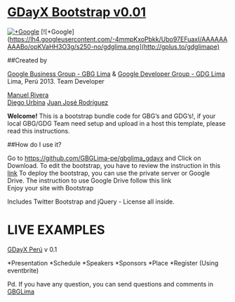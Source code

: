 
# [GDayX Bootstrap v0.01](http://github.com/GBGLima-pe/gbglima_gdayx) 

[![+Google](https://lh6.googleusercontent.com/-0DhRkDheZdA/UWQ1IFbg5fI/AAAAAAAAABk/qwDqN-1TwCw/s250-no/GBG+Lima.png)](http://gplus.to/gbglima)
[![+Google](https://lh4.googleusercontent.com/-4mmpKxoPbkk/Ubo97EFuaxI/AAAAAAAAABo/opKVaHH3O3g/s250-no/gdglima.png](http://gplus.to/gdglimape)

##Created by 

[Google Business Group - GBG Lima](gplus.to/gbglima) &
[Google Developer Group - GDG Lima](gplus.to/gdglimape)
Lima, Perú 2013.
Team Developer 

[Manuel Rivera](gplus.to/manuelrc)	
[Diego Urbina](gplus.to/alevandie)
[Juan José Rodríguez](gplus.to/jrodriguezv10)


**Welcome!**
This is a bootstrap bundle code for GBG’s and GDG’s!, if your local GBG/GDG  Team need setup and upload in a host this template, please read this instructions.


##How do I use it?

Go to https://github.com/GBGLima-pe/gbglima_gdayx and Click on Download.
To edit the bootstrap, you have to review the instruction in this [link](http://twitter.github.io/bootstrap/)
To deploy the bootstrap, you can use the private server or Google Drive. The instruction to use Google Drive follow this link  
Enjoy your site with Bootstrap

Includes Twitter Bootstrap and jQuery - License all inside.


**LIVE EXAMPLES**
================
[GDayX Perú](gbgperu.org/eventos/gday) v 0.1

*Presentation
*Schedule
*Speakers
*Sponsors
*Place
*Register (Using eventbrite)

Pd. If you have any question, you can send questions and comments in [GBGLima](gplus.to/gbglima)


